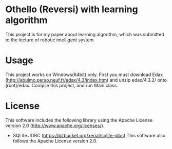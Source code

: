 Othello (Reversi) with learning algorithm
===============================

This project is for my paper about learning algorithm, which was submitted to the lecture of robotic intelligent system.

Usage
=====

This project works on Windows(64bit) only. First you must download Edax (http://abulmo.perso.neuf.fr/edax/4.3/index.htm) and unzip edax/4.3.2/ onto (root)/edax.
Compile this project, and run Main.class.

License
=======
This software includes the following library using the Apache License version 2.0 (http://www.apache.org/licenses/).
* SQLite JDBC (https://bitbucket.org/xerial/sqlite-jdbc)
This software also follows the Apache License version 2.0.
